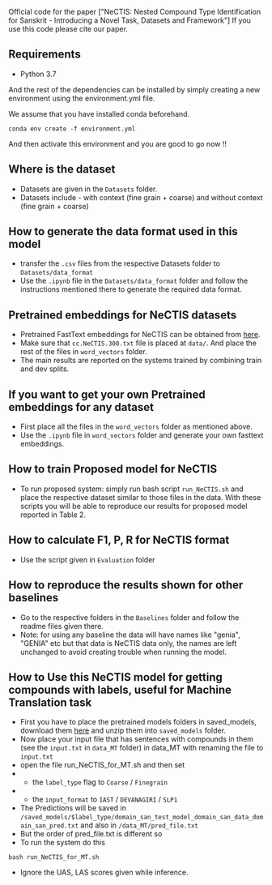 Official code for the paper ["NeCTIS: Nested Compound Type Identification for Sanskrit - Introducing a Novel Task, Datasets and Framework"]
If you use this code please cite our paper.

## Requirements

* Python 3.7 

And the rest of the dependencies can be installed by simply creating a new environment using the environment.yml file.

We assume that you have installed conda beforehand. 

```
conda env create -f environment.yml
```
And then activate this environment and you are good to go now !!

## Where is the dataset 
* Datasets are given in the `Datasets` folder.
* Datasets include - with context (fine grain + coarse) and without context (fine grain + coarse)


## How to generate the data format used in this model
* transfer the `.csv` files from the respective Datasets folder to `Datasets/data_format`
* Use the `.ipynb` file in the  `Datasets/data_format` folder and follow the instructions mentioned there to generate the required data format.


## Pretrained embeddings for NeCTIS datasets
* Pretrained FastText embeddings for NeCTIS can be obtained from [here](https://drive.google.com/drive/folders/1dM4u3cb1XDF_Z866t6VQmn2NeyK4nirW?usp=sharing). 
* Make sure that `cc.NeCTIS.300.txt` file is placed at `data/`. And place the rest of the files in `word_vectors` folder.
* The main results are reported on the systems trained by combining train and dev splits. 


## If you want to get your own Pretrained embeddings for any dataset
* First place all the files in the `word_vectors` folder as mentioned above.
* Use the `.ipynb` file in `word_vectors` folder and generate your own fasttext embeddings.


## How to train Proposed model for NeCTIS
* To run proposed system: simply run bash script `run_NeCTIS.sh` and place the respective dataset similar to those files in the data. With these scripts you will be able to reproduce our results for proposed model reported in Table 2.

## How to calculate F1, P, R for NeCTIS format
* Use the script given in `Evaluation` folder

## How to reproduce the results shown for other baselines
* Go to the respective folders in the `Baselines` folder and follow the readme files given there.
* Note: for using any baseline the data will have names like "genia", "GENIA" etc but that data is NeCTIS data only, the names are left unchanged to avoid creating trouble when running the model.


## How to Use this NeCTIS model for getting compounds with labels, useful for Machine Translation task
* First you have to place the pretrained models folders in saved_models, download them [here](https://drive.google.com/drive/folders/1rHoRCxu94KeXhBXHMfb0_qDWpXYz-agT?usp=sharing) and unzip them into `saved_models` folder.
* Now place your input file that has sentences with compounds in them (see the `input.txt` in `data_MT` folder) in data_MT with renaming the file to `input.txt`
* open the file run_NeCTIS_for_MT.sh and then set 
* * the `label_type` flag to `Coarse` / `Finegrain` 
* * the `input_format` to `IAST` / `DEVANAGIRI` / `SLP1` 
* The Predictions will be saved in `/saved_models/$label_type/domain_san_test_model_domain_san_data_domain_san_pred.txt` and also in `/data_MT/pred_file.txt`
* But the order of pred_file.txt is different so 
* To run the system do this
```
bash run_NeCTIS_for_MT.sh
```
* Ignore the UAS, LAS scores given while inference.
